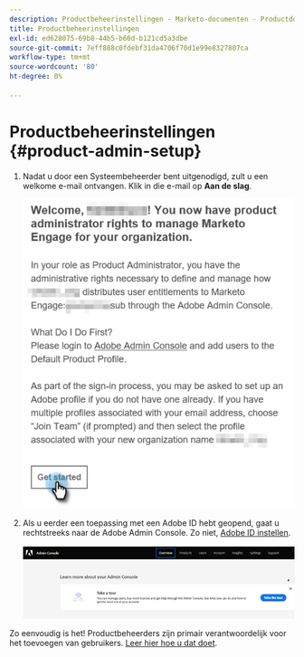 ```yaml
---
description: Productbeheerinstellingen - Marketo-documenten - Productdocumentatie
title: Productbeheerinstellingen
exl-id: ed628075-69b8-44b5-b60d-b121cd5a3dbe
source-git-commit: 7eff888c0fdebf31da4706f70d1e99e8327807ca
workflow-type: tm+mt
source-wordcount: '80'
ht-degree: 0%

---
```


# Productbeheerinstellingen {#product-admin-setup}

1. Nadat u door een Systeembeheerder bent uitgenodigd, zult u een welkome e-mail ontvangen. Klik in die e-mail op **Aan de slag**.

   ![](assets/admin-setup-7.png)

1. Als u eerder een toepassing met een Adobe ID hebt geopend, gaat u rechtstreeks naar de Adobe Admin Console. Zo niet, [Adobe ID instellen](https://helpx.adobe.com/manage-account/using/create-update-adobe-id.html).

   ![](assets/admin-setup-8.png)

Zo eenvoudig is het! Productbeheerders zijn primair verantwoordelijk voor het toevoegen van gebruikers. [Leer hier hoe u dat doet](/help/marketo/product-docs/administration/marketo-with-adobe-identity/add-or-remove-a-user.md#add-a-user).
